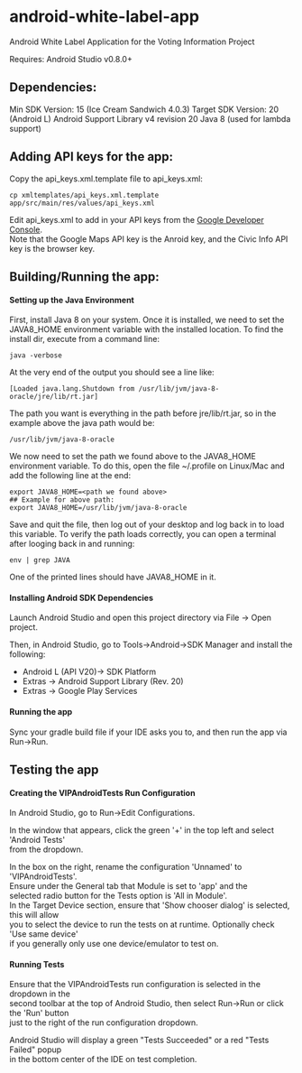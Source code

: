 android-white-label-app
=======================

Android White Label Application for the Voting Information Project

Requires: Android Studio v0.8.0+


Dependencies:
-------------

Min SDK Version: 15 (Ice Cream Sandwich 4.0.3)
Target SDK Version: 20 (Android L)
Android Support Library v4 revision 20
Java 8 (used for lambda support)


Adding API keys for the app:
----------------------------
Copy the api_keys.xml.template file to api_keys.xml: 
```
cp xmltemplates/api_keys.xml.template app/src/main/res/values/api_keys.xml
```
Edit api_keys.xml to add in your API keys from the [Google Developer Console](https://console.developers.google.com).  
Note that the Google Maps API key is the Anroid key, and the Civic Info API key is the browser key.


Building/Running the app:
-------------------------

#### Setting up the Java Environment

First, install Java 8 on your system. Once it is installed, we need to set the
JAVA8_HOME environment variable with the installed location. To find the install dir,
execute from a command line:
```
java -verbose
```

At the very end of the output you should see a line like:
```
[Loaded java.lang.Shutdown from /usr/lib/jvm/java-8-oracle/jre/lib/rt.jar]
```

The path you want is everything in the path before jre/lib/rt.jar,
so in the example above the java path would be:
```
/usr/lib/jvm/java-8-oracle
```

We now need to set the path we found above to the JAVA8_HOME environment variable.
To do this, open the file ~/.profile on Linux/Mac and add the following line at the end:
```
export JAVA8_HOME=<path we found above>
## Example for above path:
export JAVA8_HOME=/usr/lib/jvm/java-8-oracle
```

Save and quit the file, then log out of your desktop and log back in to load this variable.
To verify the path loads correctly, you can open a terminal after looging back
in and running:
```
env | grep JAVA
```

One of the printed lines should have JAVA8_HOME in it.


#### Installing Android SDK Dependencies

Launch Android Studio and open this project directory via
File -> Open project.

Then, in Android Studio, go to Tools->Android->SDK Manager and
install the following:
  - Android L (API V20)-> SDK Platform
  - Extras -> Android Support Library (Rev. 20)
  - Extras -> Google Play Services


#### Running the app

Sync your gradle build file if your IDE asks you to, and then run the app via Run->Run.


Testing the app
---------------

#### Creating the VIPAndroidTests Run Configuration

In Android Studio, go to Run->Edit Configurations.  

In the window that appears, click the green '+' in the top left and select 'Android Tests'  
from the dropdown. 

In the box on the right, rename the configuration 'Unnamed' to 'VIPAndroidTests'.  
Ensure under the General tab that Module is set to 'app' and the  
selected radio button for the Tests option is 'All in Module'.  
In the Target Device section, ensure that 'Show chooser dialog' is selected, this will allow  
you to select the device to run the tests on at runtime.  Optionally check 'Use same device'  
if you generally only use one device/emulator to test on.


#### Running Tests

Ensure that the VIPAndroidTests run configuration is selected in the dropdown in the  
second toolbar at the top of Android Studio, then select Run->Run or click the 'Run' button  
just to the right of the run configuration dropdown.

Android Studio will display a green "Tests Succeeded" or a red "Tests Failed" popup  
in the bottom center of the IDE on test completion.

